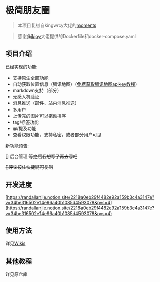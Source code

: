 # 极简朋友圈

> 本项目复刻自kingwrcy大佬的[moments](https://github.com/kingwrcy/moments)

> 感谢[@jkjoy](https://github.com/jkjoy)大佬提供的Dockerfile和docker-compose.yaml

## 项目介绍

已经实现的功能:

- 支持原生全部功能
- 自动获取位置信息（腾讯地图）（[免费获取腾讯地图apikey教程](https://github.com/RandallAnjie/moments/wiki/%E8%85%BE%E8%AE%AF%E5%9C%B0%E5%9B%BE%E9%85%8D%E7%BD%AE%E4%B8%8D%E6%8C%87%E5%8C%97)）
- markdown支持（部分）
- 无感人机验证
- 消息推送（邮件、站内消息推送）
- 多用户
- 上传完的图片可以拖动排序
- tag/标签功能
- @/提及功能
- 查看权限功能，支持私密，或者部分用户可见

新功能预告:

[] 后台管理 ~~等之后我想写了再去写吧~~

~~[]评论按住快捷键可复制~~

## 开发进度

[https://randallanjie.notion.site/2218a0eb29f4482e92a159b3c4a3147e?v=34be316502e14e96a40b1085d4593078&pvs=4](https://randallanjie.notion.site/2218a0eb29f4482e92a159b3c4a3147e?v=34be316502e14e96a40b1085d4593078&pvs=4)

## 使用方法

详见[Wikis](https://github.com/RandallAnjie/moments/wiki/%E4%BD%BF%E7%94%A8%E6%96%B9%E6%B3%95)

## 其他教程

详见原仓库